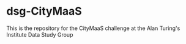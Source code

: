 # dsg-CityMaaS
This is the repository for the CityMaaS challenge at the Alan Turing's Institute Data Study Group
